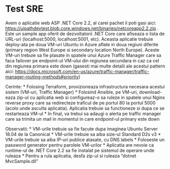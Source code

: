 # Test SRE

Avem o aplicatie web ASP .NET Core 2.2, al carei pachet il poti gasi aici: https://uipathdevtest.blob.core.windows.net/binaries/netcoreapp2.2.zip . Este un sample app oferit de dezvoltatorii .NET Core care afiseaza o lista de URL-uri (localhost:5000, localhost:5001, etc).
Aceasta aplicatie trebuie deploy-ata pe doua VM-uri Ubuntu in Azure aflate in doua regiuni diferite (primary region West Europe si secondary location North Europe). Aceste VM-uri trebuie sa fie plasate in spatele unui Azure Traffic Manager care sa faca failover pe endpoint-ul VM-ului din regiunea secundara in caz ca cel din regiunea primara este down (gasesti mai multe detalii ale acestui pattern aici: https://docs.microsoft.com/en-us/azure/traffic-manager/traffic-manager-routing-methods#priority) 

Cerinte:
    * Folosing Terraform, provizioneaza infrastructura necesara acestui sistem (VM-uri, Traffic Manager)
    * Folosind Ansible, pe VM-uri, download-eaza zip-ul cu aplicatia web si configureaz-o sa ruleze in spatele unui Nginx reverse proxy care sa redirecteze traficul de pe portul 80 la portul 5000 (acolo unde asculta aplicatia). Aplicatia trebuie sa functioneze si dupa ce se restarteaza VM-ul
    * In final, va trebui sa adaugi o alerta pe traffic manager care sa trimita un mail in momentul in care endpoint-ul primary este down

Observatii:
    * VM-urile trebuie sa fie facute dupa imaginea Ubuntu Server 18.04 de la Canonical
    * VM-urile trebuie sa aiba size-ul Standard D2s v3
    * VM-urile trebuie sa aiba IP-uri publice atasate, cu DNS labels
    * Foloseste un password generator pentru parolele VM-urilor
    * Aplicatia are nevoie ca runtime-ul de .NET Core 2.2 sa fie instalat pe sistemul de operare unde ruleaza
    * Pentru a rula aplicatia, desfa zip-ul si ruleaza “dotnet MvcSample.dll”